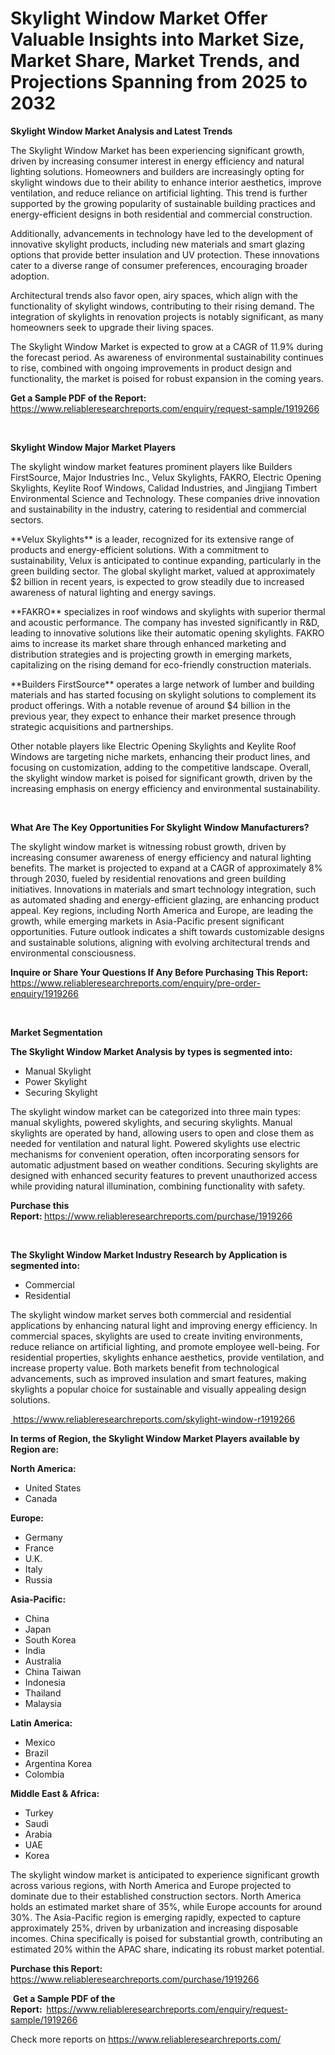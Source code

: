 <p><h1>Skylight Window Market Offer Valuable Insights into Market Size, Market Share, Market Trends, and Projections Spanning from 2025 to 2032</h1></p><p><strong>Skylight Window Market Analysis and Latest Trends</strong></p>
<p><p>The Skylight Window Market has been experiencing significant growth, driven by increasing consumer interest in energy efficiency and natural lighting solutions. Homeowners and builders are increasingly opting for skylight windows due to their ability to enhance interior aesthetics, improve ventilation, and reduce reliance on artificial lighting. This trend is further supported by the growing popularity of sustainable building practices and energy-efficient designs in both residential and commercial construction.</p><p>Additionally, advancements in technology have led to the development of innovative skylight products, including new materials and smart glazing options that provide better insulation and UV protection. These innovations cater to a diverse range of consumer preferences, encouraging broader adoption.</p><p>Architectural trends also favor open, airy spaces, which align with the functionality of skylight windows, contributing to their rising demand. The integration of skylights in renovation projects is notably significant, as many homeowners seek to upgrade their living spaces.</p><p>The Skylight Window Market is expected to grow at a CAGR of 11.9% during the forecast period. As awareness of environmental sustainability continues to rise, combined with ongoing improvements in product design and functionality, the market is poised for robust expansion in the coming years.</p></p>
<p><strong>Get a Sample PDF of the Report:&nbsp;</strong> <a href="https://www.reliableresearchreports.com/enquiry/request-sample/1919266?utm_campaign=2098&utm_medium=2&utm_source=Github&utm_content=ia&utm_term=08022025&utm_id=skylight-window">https://www.reliableresearchreports.com/enquiry/request-sample/1919266</a></p>
<p>&nbsp;</p>
<p><strong>Skylight Window Major Market Players</strong></p>
<p><p>The skylight window market features prominent players like Builders FirstSource, Major Industries Inc., Velux Skylights, FAKRO, Electric Opening Skylights, Keylite Roof Windows, Calidad Industries, and Jingjiang Timbert Environmental Science and Technology. These companies drive innovation and sustainability in the industry, catering to residential and commercial sectors.</p><p>**Velux Skylights** is a leader, recognized for its extensive range of products and energy-efficient solutions. With a commitment to sustainability, Velux is anticipated to continue expanding, particularly in the green building sector. The global skylight market, valued at approximately $2 billion in recent years, is expected to grow steadily due to increased awareness of natural lighting and energy savings.</p><p>**FAKRO** specializes in roof windows and skylights with superior thermal and acoustic performance. The company has invested significantly in R&D, leading to innovative solutions like their automatic opening skylights. FAKRO aims to increase its market share through enhanced marketing and distribution strategies and is projecting growth in emerging markets, capitalizing on the rising demand for eco-friendly construction materials.</p><p>**Builders FirstSource** operates a large network of lumber and building materials and has started focusing on skylight solutions to complement its product offerings. With a notable revenue of around $4 billion in the previous year, they expect to enhance their market presence through strategic acquisitions and partnerships.</p><p>Other notable players like Electric Opening Skylights and Keylite Roof Windows are targeting niche markets, enhancing their product lines, and focusing on customization, adding to the competitive landscape. Overall, the skylight window market is poised for significant growth, driven by the increasing emphasis on energy efficiency and environmental sustainability.</p></p>
<p>&nbsp;</p>
<p><strong>What Are The Key Opportunities For Skylight Window Manufacturers?</strong></p>
<p><p>The skylight window market is witnessing robust growth, driven by increasing consumer awareness of energy efficiency and natural lighting benefits. The market is projected to expand at a CAGR of approximately 8% through 2030, fueled by residential renovations and green building initiatives. Innovations in materials and smart technology integration, such as automated shading and energy-efficient glazing, are enhancing product appeal. Key regions, including North America and Europe, are leading the growth, while emerging markets in Asia-Pacific present significant opportunities. Future outlook indicates a shift towards customizable designs and sustainable solutions, aligning with evolving architectural trends and environmental consciousness.</p></p>
<p><strong>Inquire or Share Your Questions If Any Before Purchasing This Report:</strong> <a href="https://www.reliableresearchreports.com/enquiry/pre-order-enquiry/1919266?utm_campaign=2098&utm_medium=2&utm_source=Github&utm_content=ia&utm_term=08022025&utm_id=skylight-window">https://www.reliableresearchreports.com/enquiry/pre-order-enquiry/1919266</a></p>
<p>&nbsp;</p>
<p><strong>Market Segmentation</strong></p>
<p><strong>The Skylight Window Market Analysis by types is segmented into:</strong></p>
<p><ul><li>Manual Skylight</li><li>Power Skylight</li><li>Securing Skylight</li></ul></p>
<p><p>The skylight window market can be categorized into three main types: manual skylights, powered skylights, and securing skylights. Manual skylights are operated by hand, allowing users to open and close them as needed for ventilation and natural light. Powered skylights use electric mechanisms for convenient operation, often incorporating sensors for automatic adjustment based on weather conditions. Securing skylights are designed with enhanced security features to prevent unauthorized access while providing natural illumination, combining functionality with safety.</p></p>
<p><strong>Purchase this Report:&nbsp;</strong><a href="https://www.reliableresearchreports.com/purchase/1919266?utm_campaign=2098&utm_medium=2&utm_source=Github&utm_content=ia&utm_term=08022025&utm_id=skylight-window">https://www.reliableresearchreports.com/purchase/1919266</a></p>
<p>&nbsp;</p>
<p><strong>The Skylight Window Market Industry Research by Application is segmented into:</strong></p>
<p><ul><li>Commercial</li><li>Residential</li></ul></p>
<p><p>The skylight window market serves both commercial and residential applications by enhancing natural light and improving energy efficiency. In commercial spaces, skylights are used to create inviting environments, reduce reliance on artificial lighting, and promote employee well-being. For residential properties, skylights enhance aesthetics, provide ventilation, and increase property value. Both markets benefit from technological advancements, such as improved insulation and smart features, making skylights a popular choice for sustainable and visually appealing design solutions.</p></p>
<p><a href="https://www.reliableresearchreports.com/skylight-window-r1919266?utm_campaign=2098&utm_medium=2&utm_source=Github&utm_content=ia&utm_term=08022025&utm_id=skylight-window">&nbsp;https://www.reliableresearchreports.com/skylight-window-r1919266</a></p>
<p><strong>In terms of Region, the Skylight Window Market Players available by Region are:</strong></p>
<p>
    <p> <strong> North America: </strong>
        <ul>
            <li>United States</li>
            <li>Canada</li>
        </ul>
        </p> 
    <p> <strong> Europe: </strong>
        <ul>
            <li>Germany</li>
            <li>France</li>
            <li>U.K.</li>
            <li>Italy</li>
            <li>Russia</li>
        </ul>
        </p> 
    <p> <strong> Asia-Pacific: </strong>
        <ul>
            <li>China</li>
            <li>Japan</li>
            <li>South Korea</li>
            <li>India</li>
            <li>Australia</li>
            <li>China Taiwan</li>
            <li>Indonesia</li>
            <li>Thailand</li>
            <li>Malaysia</li>
        </ul>
        </p> 
    <p> <strong> Latin America: </strong>
        <ul>
            <li>Mexico</li>
            <li>Brazil</li>
            <li>Argentina Korea</li>
            <li>Colombia</li>
        </ul>
        </p> 
    <p> <strong> Middle East & Africa: </strong>
        <ul>
            <li>Turkey</li>
            <li>Saudi</li>
            <li>Arabia</li>
            <li>UAE</li>
            <li>Korea</li>
        </ul>
    </p>
    </p>
<p><p>The skylight window market is anticipated to experience significant growth across various regions, with North America and Europe projected to dominate due to their established construction sectors. North America holds an estimated market share of 35%, while Europe accounts for around 30%. The Asia-Pacific region is emerging rapidly, expected to capture approximately 25%, driven by urbanization and increasing disposable incomes. China specifically is poised for substantial growth, contributing an estimated 20% within the APAC share, indicating its robust market potential.</p></p>
<p><strong>Purchase this Report: </strong><a href="https://www.reliableresearchreports.com/purchase/1919266?utm_campaign=2098&utm_medium=2&utm_source=Github&utm_content=ia&utm_term=08022025&utm_id=skylight-window">https://www.reliableresearchreports.com/purchase/1919266</a></p>
<p>&nbsp;<strong>Get a Sample PDF of the Report:&nbsp;&nbsp;</strong><a href="https://www.reliableresearchreports.com/enquiry/request-sample/1919266?utm_campaign=2098&utm_medium=2&utm_source=Github&utm_content=ia&utm_term=08022025&utm_id=skylight-window">https://www.reliableresearchreports.com/enquiry/request-sample/1919266</a></p>
<p><strong></strong></p>
<p>Check more reports on <a href="https://www.reliableresearchreports.com/?utm_campaign=2098&utm_medium=2&utm_source=Github&utm_content=ia&utm_term=08022025&utm_id=skylight-window">https://www.reliableresearchreports.com/</a></p>